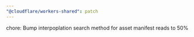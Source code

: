 ```yaml
---
"@cloudflare/workers-shared": patch
---
```


chore: Bump interpoplation search method for asset manifest reads to 50%
